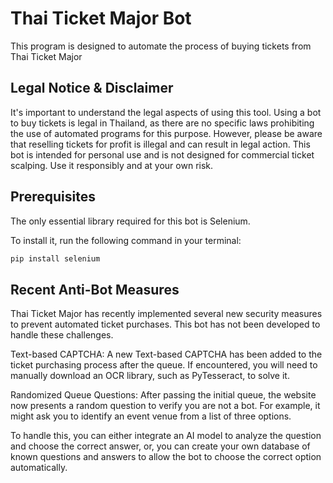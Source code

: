 # Thai Ticket Major Bot

This program is designed to automate the process of buying tickets from Thai Ticket Major

## Legal Notice & Disclaimer

It's important to understand the legal aspects of using this tool. Using a bot to buy tickets is legal in Thailand, as there are no specific laws prohibiting the use of automated programs for this purpose. However, please be aware that reselling tickets for profit is illegal and can result in legal action. This bot is intended for personal use and is not designed for commercial ticket scalping. Use it responsibly and at your own risk.

## Prerequisites

The only essential library required for this bot is Selenium. 

To install it, run the following command in your terminal:

```bash
pip install selenium
```

## Recent Anti-Bot Measures

Thai Ticket Major has recently implemented several new security measures to prevent automated ticket purchases. This bot has not been developed to handle these challenges.

Text-based CAPTCHA: A new Text-based CAPTCHA has been added to the ticket purchasing process after the queue. If encountered, you will need to manually download an OCR library, such as PyTesseract, to solve it. 

Randomized Queue Questions: After passing the initial queue, the website now presents a random question to verify you are not a bot. For example, it might ask you to identify an event venue from a list of three options.

To handle this, you can either integrate an AI model to analyze the question and choose the correct answer, or, you can create your own database of known questions and answers to allow the bot to choose the correct option automatically.

